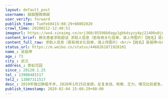 ```yaml
---
layout: default_post
username: 甜甜圈微微甜
user_verify: forward
publish_time: TueFeb0415:08:29+08002020
crawl_time: 20200212-12:40:51
imageurl: https://wx4.sinaimg.cn/orj360/85596b8agy1gbkdsyzy4pj21400u0jut.jpg
content_brief: 肺炎患者求助超话 求助人信息（若有相关化验单，请上传图片）【姓名】吴祖坤【年龄】73【所在城市】武汉【所在小区、社区】景虹花园【患病时间】20120.1.25【联系方式】13908481517【其他紧急联系人】13807311517【病情描述】 2019年做过肺癌手术，2020年1月25日发病，反复发烧、咳嗽、乏 ...全文
content_full_raw: 求助人信息（若有相关化验单，请上传图片）<br/>【姓名】吴祖坤<br/>【年龄】73<br/>【所在城市】武汉<br/>【所在小区、社区】景虹花园<br/>【患病时间】20120.1.25<br/>【联系方式】13908481517<br/>【其他紧急联系人】13807311517<br/>【病情描述】2019年做过肺癌手术，2020年1月25日发病，反复发烧、咳嗽、乏力，情况比较紧急，急需帮助
status_url: https://m.weibo.cn/status/4468261871928101
name_: 吴祖坤
age_: 73
city_: 武汉
address_: 景虹花园
since_: 20120.1.25
tel_: 13908481517
tel2_: 13807311517
desc_: 2019年做过肺癌手术，2020年1月25日发病，反复发烧、咳嗽、乏力，情况比较紧急，急需帮助
publish_timestamp: 2020-02-04 15:08:29+08:00
---
```

